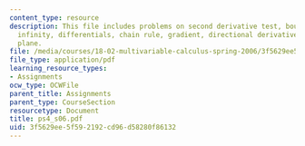 ```yaml
---
content_type: resource
description: This file includes problems on second derivative test, boundaries and
  infinity, differentials, chain rule, gradient, directional derivative, and tangent
  plane.
file: /media/courses/18-02-multivariable-calculus-spring-2006/3f5629ee5f592192cd96d58280f86132_ps4_s06.pdf
file_type: application/pdf
learning_resource_types:
- Assignments
ocw_type: OCWFile
parent_title: Assignments
parent_type: CourseSection
resourcetype: Document
title: ps4_s06.pdf
uid: 3f5629ee-5f59-2192-cd96-d58280f86132
---
```

